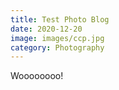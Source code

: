 ```yaml
---
title: Test Photo Blog
date: 2020-12-20
image: images/ccp.jpg
category: Photography
---
```


Woooooooo!
